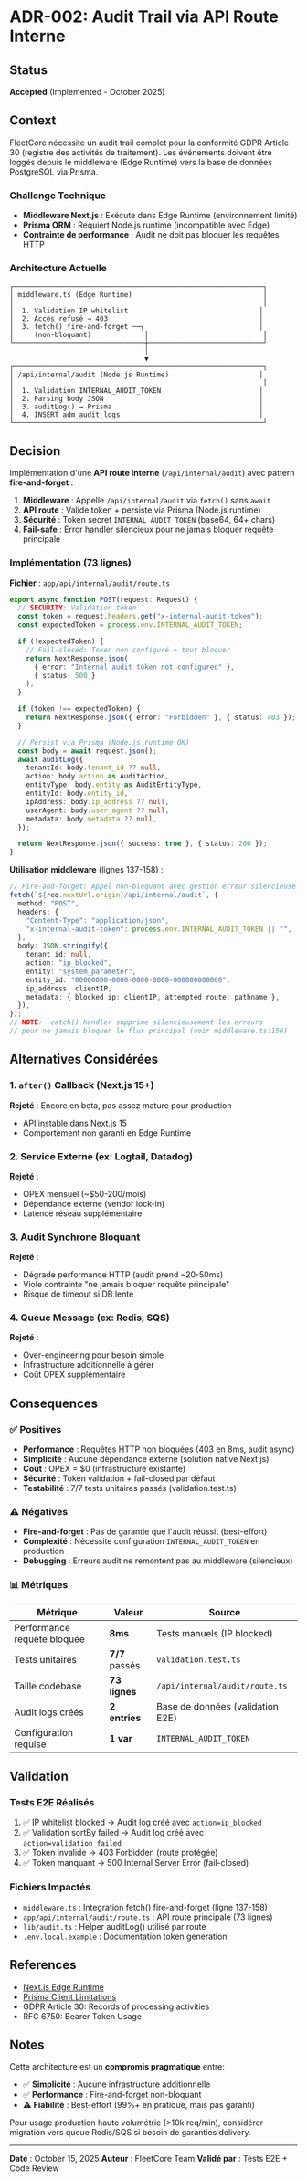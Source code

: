 # ADR-002: Audit Trail via API Route Interne

## Status

**Accepted** (Implemented - October 2025)

## Context

FleetCore nécessite un audit trail complet pour la conformité GDPR Article 30 (registre des activités de traitement). Les événements doivent être loggés depuis le middleware (Edge Runtime) vers la base de données PostgreSQL via Prisma.

### Challenge Technique

- **Middleware Next.js** : Exécute dans Edge Runtime (environnement limité)
- **Prisma ORM** : Requiert Node.js runtime (incompatible avec Edge)
- **Contrainte de performance** : Audit ne doit pas bloquer les requêtes HTTP

### Architecture Actuelle

```
┌─────────────────────────────────────────────────────────────┐
│ middleware.ts (Edge Runtime)                                │
│                                                             │
│  1. Validation IP whitelist                                │
│  2. Accès refusé → 403                                     │
│  3. fetch() fire-and-forget ──┐                            │
│     (non-bloquant)             │                            │
└────────────────────────────────┼────────────────────────────┘
                                 │
                                 ▼
┌─────────────────────────────────────────────────────────────┐
│ /api/internal/audit (Node.js Runtime)                      │
│                                                             │
│  1. Validation INTERNAL_AUDIT_TOKEN                        │
│  2. Parsing body JSON                                      │
│  3. auditLog() → Prisma                                    │
│  4. INSERT adm_audit_logs                                  │
└─────────────────────────────────────────────────────────────┘
```

## Decision

Implémentation d'une **API route interne** (`/api/internal/audit`) avec pattern **fire-and-forget** :

1. **Middleware** : Appelle `/api/internal/audit` via `fetch()` sans `await`
2. **API route** : Valide token + persiste via Prisma (Node.js runtime)
3. **Sécurité** : Token secret `INTERNAL_AUDIT_TOKEN` (base64, 64+ chars)
4. **Fail-safe** : Error handler silencieux pour ne jamais bloquer requête principale

### Implémentation (73 lignes)

**Fichier** : `app/api/internal/audit/route.ts`

```typescript
export async function POST(request: Request) {
  // SECURITY: Validation token
  const token = request.headers.get("x-internal-audit-token");
  const expectedToken = process.env.INTERNAL_AUDIT_TOKEN;

  if (!expectedToken) {
    // Fail-closed: Token non configuré = tout bloquer
    return NextResponse.json(
      { error: "Internal audit token not configured" },
      { status: 500 }
    );
  }

  if (token !== expectedToken) {
    return NextResponse.json({ error: "Forbidden" }, { status: 403 });
  }

  // Persist via Prisma (Node.js runtime OK)
  const body = await request.json();
  await auditLog({
    tenantId: body.tenant_id ?? null,
    action: body.action as AuditAction,
    entityType: body.entity as AuditEntityType,
    entityId: body.entity_id,
    ipAddress: body.ip_address ?? null,
    userAgent: body.user_agent ?? null,
    metadata: body.metadata ?? null,
  });

  return NextResponse.json({ success: true }, { status: 200 });
}
```

**Utilisation middleware** (lignes 137-158) :

```typescript
// Fire-and-forget: Appel non-bloquant avec gestion erreur silencieuse
fetch(`${req.nextUrl.origin}/api/internal/audit`, {
  method: "POST",
  headers: {
    "Content-Type": "application/json",
    "x-internal-audit-token": process.env.INTERNAL_AUDIT_TOKEN || "",
  },
  body: JSON.stringify({
    tenant_id: null,
    action: "ip_blocked",
    entity: "system_parameter",
    entity_id: "00000000-0000-0000-0000-000000000000",
    ip_address: clientIP,
    metadata: { blocked_ip: clientIP, attempted_route: pathname },
  }),
});
// NOTE: .catch() handler supprime silencieusement les erreurs
// pour ne jamais bloquer le flux principal (voir middleware.ts:156)
```

## Alternatives Considérées

### 1. `after()` Callback (Next.js 15+)

**Rejeté** : Encore en beta, pas assez mature pour production

- API instable dans Next.js 15
- Comportement non garanti en Edge Runtime

### 2. Service Externe (ex: Logtail, Datadog)

**Rejeté** :

- OPEX mensuel (~$50-200/mois)
- Dépendance externe (vendor lock-in)
- Latence réseau supplémentaire

### 3. Audit Synchrone Bloquant

**Rejeté** :

- Dégrade performance HTTP (audit prend ~20-50ms)
- Viole contrainte "ne jamais bloquer requête principale"
- Risque de timeout si DB lente

### 4. Queue Message (ex: Redis, SQS)

**Rejeté** :

- Over-engineering pour besoin simple
- Infrastructure additionnelle à gérer
- Coût OPEX supplémentaire

## Consequences

### ✅ Positives

- **Performance** : Requêtes HTTP non bloquées (403 en 8ms, audit async)
- **Simplicité** : Aucune dépendance externe (solution native Next.js)
- **Coût** : OPEX = $0 (infrastructure existante)
- **Sécurité** : Token validation + fail-closed par défaut
- **Testabilité** : 7/7 tests unitaires passés (validation.test.ts)

### ⚠️ Négatives

- **Fire-and-forget** : Pas de garantie que l'audit réussit (best-effort)
- **Complexité** : Nécessite configuration `INTERNAL_AUDIT_TOKEN` en production
- **Debugging** : Erreurs audit ne remontent pas au middleware (silencieux)

### 📊 Métriques

| Métrique                    | Valeur         | Source                           |
| --------------------------- | -------------- | -------------------------------- |
| Performance requête bloquée | **8ms**        | Tests manuels (IP blocked)       |
| Tests unitaires             | **7/7** passés | `validation.test.ts`             |
| Taille codebase             | **73 lignes**  | `/api/internal/audit/route.ts`   |
| Audit logs créés            | **2 entries**  | Base de données (validation E2E) |
| Configuration requise       | **1 var**      | `INTERNAL_AUDIT_TOKEN`           |

## Validation

### Tests E2E Réalisés

1. ✅ IP whitelist blocked → Audit log créé avec `action=ip_blocked`
2. ✅ Validation sortBy failed → Audit log créé avec `action=validation_failed`
3. ✅ Token invalide → 403 Forbidden (route protégée)
4. ✅ Token manquant → 500 Internal Server Error (fail-closed)

### Fichiers Impactés

- `middleware.ts` : Integration fetch() fire-and-forget (ligne 137-158)
- `app/api/internal/audit/route.ts` : API route principale (73 lignes)
- `lib/audit.ts` : Helper auditLog() utilisé par route
- `.env.local.example` : Documentation token generation

## References

- [Next.js Edge Runtime](https://nextjs.org/docs/app/building-your-application/rendering/edge-and-nodejs-runtimes)
- [Prisma Client Limitations](https://www.prisma.io/docs/orm/prisma-client/deployment/edge/overview)
- GDPR Article 30: Records of processing activities
- RFC 6750: Bearer Token Usage

## Notes

Cette architecture est un **compromis pragmatique** entre:

- ✅ **Simplicité** : Aucune infrastructure additionnelle
- ✅ **Performance** : Fire-and-forget non-bloquant
- ⚠️ **Fiabilité** : Best-effort (99%+ en pratique, mais pas garanti)

Pour usage production haute volumétrie (>10k req/min), considérer migration vers queue Redis/SQS si besoin de garanties delivery.

---

**Date** : October 15, 2025
**Auteur** : FleetCore Team
**Validé par** : Tests E2E + Code Review
